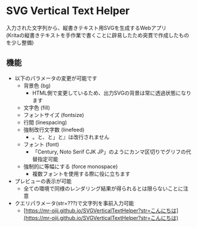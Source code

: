 # SVG Vertical Text Helper
入力された文字列から、縦書きテキスト用SVGを生成するWebアプリ  
(Kritaの縦書きテキストを手作業で書くことに辟易したため突貫で作成したものを少し整備)

## 機能
- 以下のパラメータの変更が可能です
  * 背景色 (bg)
    + HTML側で変更しているため、出力SVGの背景は常に透過状態になります
  * 文字色 (fill)
  * フォントサイズ (fontsize)
  * 行間 (linespacing)
  * 強制改行文字数 (linefeed)
    + 。と、と」と』は改行されません
  * フォント (font)
    + 「Century, Noto Serif CJK JP」のようにカンマ区切りでグリフの代替指定可能
  * 強制的に等幅にする (force monospace)
    + 複数フォントを使用する際に役に立ちます
- プレビューの表示が可能
  * 全ての環境で同様のレンダリング結果が得られるとは限らないことに注意
- クエリパラメータ(str=???)で文字列を事前入力可能
  * [https://mr-ojii.github.io/SVGVerticalTextHelper?str=こんにちは](https://mr-ojii.github.io/SVGVerticalTextHelper?str=こんにちは)
